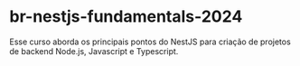 # br-nestjs-fundamentals-2024
Esse curso aborda os principais pontos do NestJS para criação de projetos de backend Node.js, Javascript e Typescript.
